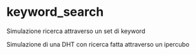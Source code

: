 # keyword_search
Simulazione ricerca attraverso un set di keyword

Simulazione di una DHT con ricerca fatta attraverso un ipercubo 


           
